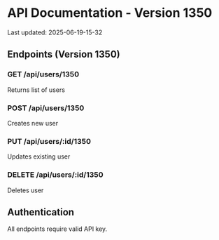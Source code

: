 # API Documentation - Version 1350
Last updated: 2025-06-19-15-32

## Endpoints (Version 1350)

### GET /api/users/1350
Returns list of users

### POST /api/users/1350
Creates new user

### PUT /api/users/:id/1350
Updates existing user

### DELETE /api/users/:id/1350
Deletes user

## Authentication
All endpoints require valid API key.
